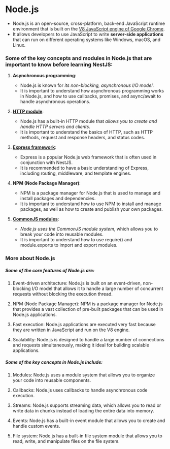 # Node.js

- Node.js is an open-source, cross-platform, back-end JavaScript runtime environment that is built on the [V8 JavaScript engine of Google Chrome](https://v8.dev/).
- It allows developers to use JavaScript to write **server-side applications** that can run on different operating systems like Windows, macOS, and Linux.

### Some of the key concepts and modules in Node.js that are important to know before learning NestJS:

1. **Asynchronous programming**:

    - Node.js is known for _its non-blocking, asynchronous I/O model_.
    - It is important to understand how asynchronous programming works in Node.js, and how to use callbacks, promises, and async/await to handle asynchronous operations.

2. **[HTTP module](https://github.com/shounoop/my-nestjs/tree/main/prerequisite-knowledge/nodejs/commonjs)**:

    - Node.js has a built-in HTTP module that _allows you to create and handle HTTP servers and clients_.
    - It is important to understand the basics of HTTP, such as HTTP methods, request and response headers, and status codes.

3. **[Express framework](https://github.com/shounoop/my-nestjs/tree/main/prerequisite-knowledge/nodejs/express-framework)**:

    - Express is a popular Node.js web framework that is often used in conjunction with NestJS.
    - It is recommended to have a basic understanding of Express, including routing, middleware, and template engines.

4. **NPM (Node Package Manager)**:

    - NPM is a package manager for Node.js that is used to manage and install packages and dependencies.
    - It is important to understand how to use NPM to install and manage packages, as well as how to create and publish your own packages.

5. **[CommonJS modules](https://github.com/shounoop/my-nestjs/tree/main/prerequisite-knowledge/nodejs/commonjs)**:

    - _Node.js uses the CommonJS module system_, which allows you to break your code into reusable modules.
    - It is important to understand how to use require() and module.exports to import and export modules.

### More about Node.js

##### Some of the core features of Node.js are:

1. Event-driven architecture: Node.js is built on an event-driven, non-blocking I/O model that allows it to handle a large number of concurrent requests without blocking the execution thread.

2. NPM (Node Package Manager): NPM is a package manager for Node.js that provides a vast collection of pre-built packages that can be used in Node.js applications.

3. Fast execution: Node.js applications are executed very fast because they are written in JavaScript and run on the V8 engine.

4. Scalability: Node.js is designed to handle a large number of connections and requests simultaneously, making it ideal for building scalable applications.

##### Some of the key concepts in Node.js include:

1. Modules: Node.js uses a module system that allows you to organize your code into reusable components.

2. Callbacks: Node.js uses callbacks to handle asynchronous code execution.

3. Streams: Node.js supports streaming data, which allows you to read or write data in chunks instead of loading the entire data into memory.

4. Events: Node.js has a built-in event module that allows you to create and handle custom events.

5. File system: Node.js has a built-in file system module that allows you to read, write, and manipulate files on the file system.
